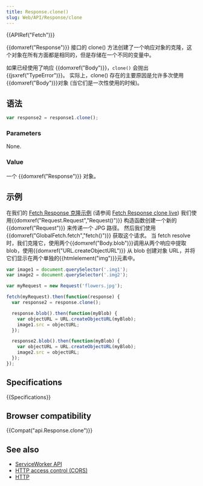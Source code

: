 ```yaml
---
title: Response.clone()
slug: Web/API/Response/clone
---
```

{{APIRef("Fetch")}}

{{domxref("Response")}} 接口的 clone() 方法创建了一个响应对象的克隆，这个对象在所有方面都是相同的，但是存储在一个不同的变量中。

如果已经使用了响应 {{domxref("Body")}}，`clone()` 会抛出{{jsxref("TypeError")}}。 实际上，clone() 存在的主要原因是允许多次使用{{domxref("Body")}}对象 (当它们是一次性使用的时候)。

## 语法

```js
var response2 = response1.clone();
```

### Parameters

None.

### Value

一个 {{domxref("Response")}} 对象。

## 示例

在我们的 [Fetch Response 克隆示例](https://github.com/mdn/fetch-examples/tree/gh-pages/fetch-response-clone) (请参阅 [Fetch Response clone live](http://mdn.github.io/fetch-examples/fetch-response-clone/)) 我们使用{{domxref("Request.Request","Request()")}} 构造函数创建一个新的 {{domxref("Request")}} 来传递一个 JPG 路径。 然后我们使用 {{domxref("GlobalFetch.fetch","fetch()")}} 获取这个请求。 当 fetch resolve 时，我们克隆它，使用两个{{domxref("Body.blob")}}调用从两个响应中提取 blob，使用{{domxref("URL.createObjectURL")}} 从 blob 创建对象 URL，并将它们显示在两个单独的{{htmlelement("img")}}元素中。

```js
var image1 = document.querySelector('.img1');
var image2 = document.querySelector('.img2');

var myRequest = new Request('flowers.jpg');

fetch(myRequest).then(function(response) {
  var response2 = response.clone();

  response.blob().then(function(myBlob) {
    var objectURL = URL.createObjectURL(myBlob);
    image1.src = objectURL;
  });

  response2.blob().then(function(myBlob) {
    var objectURL = URL.createObjectURL(myBlob);
    image2.src = objectURL;
  });
});
```

## Specifications

{{Specifications}}

## Browser compatibility

{{Compat("api.Response.clone")}}

## See also

- [ServiceWorker API](/zh-CN/docs/Web/API/ServiceWorker_API)
- [HTTP access control (CORS)](/zh-CN/docs/Web/HTTP/Access_control_CORS)
- [HTTP](/zh-CN/docs/Web/HTTP)
